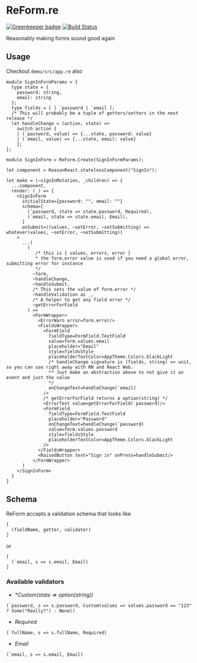 # ReForm.re

[![Greenkeeper badge](https://badges.greenkeeper.io/Astrocoders/reform.svg)](https://greenkeeper.io/)
[![Build Status](https://travis-ci.org/Astrocoders/reform.svg?branch=master)](https://travis-ci.org/Astrocoders/reform)

Reasonably making forms sound good again

## Usage

Checkout `demo/src/app.re` also

```reason
module SignInFormParams = {
  type state = {
    password: string,
    email: string
  };
  type fields = [ | `password | `email ];
  /* This will probably be a tuple of getters/setters in the next release */
  let handleChange = (action, state) =>
    switch action {
    | (`password, value) => {...state, password: value}
    | (`email, value) => {...state, email: value}
    };
};

module SignInForm = ReForm.Create(SignInFormParams);

let component = ReasonReact.statelessComponent("SignIn");

let make = (~signInMutation, _children) => {
  ...component,
  render: (_) => {
    <SignInForm
      initialState={password: "", email: ""}
      schema=[
        (`password, state => state.password, Required),
        (`email, state => state.email, Email),
      ]
      onSubmit=((values, ~setError, ~setSubmitting) => whatever(values, ~setError, ~setSubmitting))
    >
      ...(
        (
           /* this is { values, errors, error }
           * the form.error value is used if you need a global error, submitting error for instance
           */
          ~form,
          ~handleChange,
          ~handleSubmit,
          /* This sets the value of form.error */
          ~handleValidation as _,
          /* A helper to get any field error */
          ~getErrorForField
        ) =>
          <FormWrapper>
            <ErrorWarn error=form.error/>
            <FieldsWrapper>
              <FormField
                fieldType=FormField.TextField
                value=form.values.email
                placeholder="Email"
                style=fieldsStyle
                placeholderTextColor=AppTheme.Colors.blackLight
                /* handleChange signature is (fields, string) => unit, so you can use right away with RN and React Web.
                ** Just make an abstraction above to not give it an event and just the value
                */
                onChangeText=handleChange(`email)
              />
              /* getErrorForField returns a option(string) */
              <ErrorText value=getErrorForField(`password)/>
              <FormField
                fieldType=FormField.TextField
                placeholder="Password"
                onChangeText=handleChange(`password)
                value=form.values.password
                style=fieldsStyle
                placeholderTextColor=AppTheme.Colors.blackLight
              />
            </FieldsWrapper>
            <RaisedButton text="Sign in" onPress=handleSubmit/>
          </FormWrapper>
      )
    </SignInForm>
  }
}
```

## Schema

ReForm accepts a validation schema that looks like 
```reason
[
  (fieldName, getter, validator)
]
```
or

```reason
[
  (`email, s => s.email, Email)
]
```

### Available validators

- *_*Custom(state => option(string))*_
```reason
(`password, s => s.password, Custom(values => values.password == "123" ? Some("Really?") : None))
```
- _Required_
```reason
(`fullName, s => s.fullName, Required)
```
- _Email_
```reason
(`email, s => s.email, Email)
```
